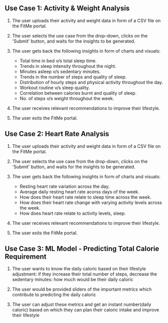 ## Use Case 1: Activity & Weight Analysis

1. The user uploads their activity and weight data in form of a CSV file on the FitMe portal.

2. The user selects the use case from the drop-down, clicks on the 'Submit' button, and waits for the insights to be generated.

3. The user gets back the following insights in form of charts and visuals:
	- Total time in bed v/s total sleep time.
	- Trends in sleep intensity throughout the night.
	- Minutes asleep v/s sedentary minutes.
	- Trends in the number of steps and quality of sleep.
	- Distribution of hourly steps and physical activity throughout the day.
	- Workout routine v/s sleep quality.
	- Correlation between calories burnt and quality of sleep.
	- No. of steps v/s weight throughout the week. 

4. The user receives relevant recommendations to improve their lifestyle.
5. The user exits the FitMe portal. 
  
## Use Case 2: Heart Rate Analysis
1. The user uploads their activity and weight data in form of a CSV file on the FitMe portal.

2. The user selects the use case from the drop-down, clicks on the 'Submit' button, and waits for the insights to be generated.

3. The user gets back the following insights in form of charts and visuals:
	- Resting heart rate variation across the day.
	- Average daily resting heart rate acorss days of the week. 
	- How does their heart rate relate to sleep time across the week. 
	- How does their heart rate change with varying activity levels across the week.
	- How does heart rate relate to activity levels, sleep.

4. The user receives relevant recommendations to improve their lifestyle.
5. The user exits the FitMe portal. 

## Use Case 3: ML Model - Predicting Total Calorie Requirement

1. The user wants to know the daily caloric based on their lifestyle adjustment: if they increase their total number of steps, decrease the sedentary minutes: how much would be their daily caloric

2. The user would be provided sliders of the important metrics which contribute to predicting the daily caloric

3. The user can adjust these metrics and get an instant number(daily caloric) based on which they can plan their caloric intake and improve their lifestyle


